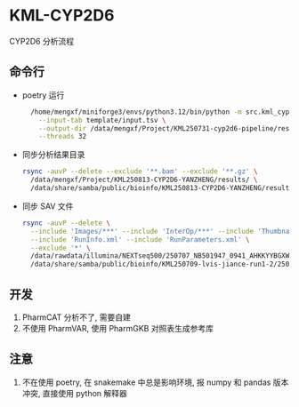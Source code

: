 # KML-CYP2D6

CYP2D6 分析流程

## 命令行

- poetry 运行

  ```bash
    /home/mengxf/miniforge3/envs/python3.12/bin/python -m src.kml_cyp2d6 \
      --input-tab template/input.tsv \
      --output-dir /data/mengxf/Project/KML250731-cyp2d6-pipeline/results/250731 \
      --threads 32
  ```

- 同步分析结果目录

  ```bash
  rsync -auvP --delete --exclude '**.bam' --exclude '**.gz' \
    /data/mengxf/Project/KML250813-CYP2D6-YANZHENG/results/ \
    /data/share/samba/public/bioinfo/KML250813-CYP2D6-YANZHENG/results/
  ```

- 同步 SAV 文件

    ```bash
    rsync -auvP --delete \
      --include 'Images/***' --include 'InterOp/***' --include 'Thumbnail_Images/***' \
      --include 'RunInfo.xml' --include 'RunParameters.xml' \
      --exclude '*' \
      /data/rawdata/illumina/NEXTseq500/250707_NB501947_0941_AHKKYYBGXW/ \
      /data/share/samba/public/bioinfo/KML250709-lvis-jiance-run1-2/250707_NB501947_0941_AHKKYYBGXW/
    ```

## 开发

1. PharmCAT 分析不了, 需要自建
2. 不使用 PharmVAR, 使用 PharmGKB 对照表生成参考库

## 注意

1. 不在使用 poetry, 在 snakemake 中总是影响环境, 报 numpy 和 pandas 版本冲突, 直接使用 python 解释器
